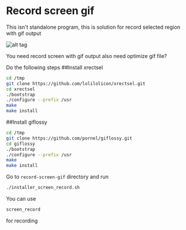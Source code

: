# Record screen gif
This isn't standalone program, this is solution for record selected region with gif output

![alt tag](https://raw.githubusercontent.com/devlifex/record-screen-gif/master/recored-2016-10-14_200028-opt.gif)

You need record screen with gif output also need optimize gif file?

Do the following steps
##Install xrectsel
```bash
cd /tmp
git clone https://github.com/lolilolicon/xrectsel.git
cd xrectsel
./bootstrap
./configure --prefix /usr
make
make install
```
##Install giflossy
```bash
cd /tmp
git clone https://github.com/pornel/giflossy.git
cd giflossy
./bootstrap
./configure --prefix /usr
make
make install
```
Go to ``record-screen-gif`` directory and run
```bash
./installer_screen_record.sh
```
You can use 
```bash
screen_record
```
for recording

